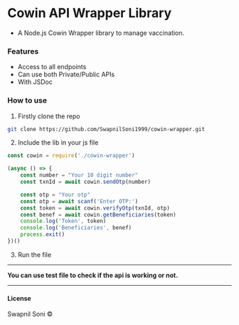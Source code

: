 # Cowin API Wrapper Library

- A Node.js Cowin Wrapper library to manage vaccination.

### Features

- Access to all endpoints
- Can use both Private/Public APIs
- With JSDoc

### How to use

1. Firstly clone the repo

```sh
git clone https://github.com/SwapnilSoni1999/cowin-wrapper.git
```

2. Include the lib in your js file

```js
const cowin = require('./cowin-wrapper')

(async () => {
    const number = "Your 10 digit number"
    const txnId = await cowin.sendOtp(number)

    const otp = "Your otp"
    const otp = await scanf('Enter OTP:')
    const token = await cowin.verifyOtp(txnId, otp)
    const benef = await cowin.getBeneficiaries(token)
    console.log('Token', token)
    console.log('Beneficiaries', benef)
    process.exit()
})()
```

3. Run the file

<hr>

<b>You can use test file to check if the api is working or not.</b>

<hr>

#### License
Swapnil Soni &copy;
